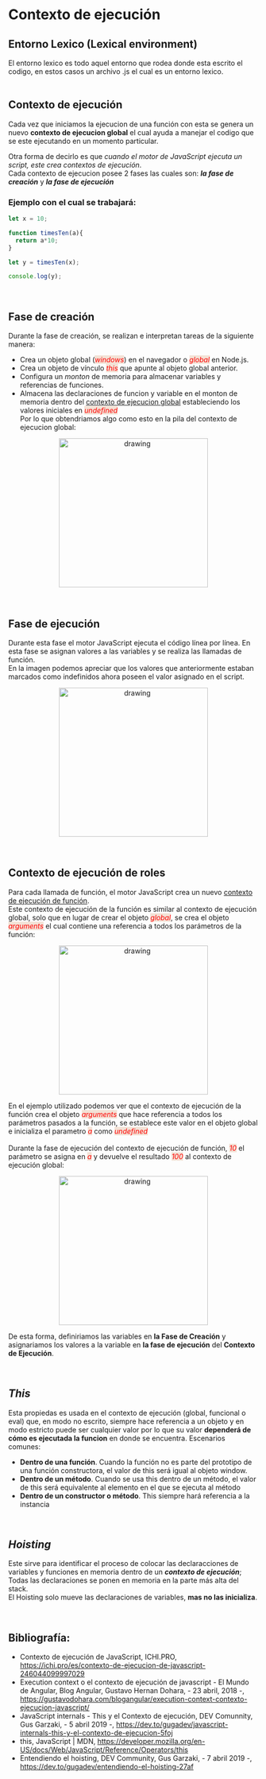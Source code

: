 <h1>Contexto de ejecución</h1>
<h2>Entorno Lexico (Lexical environment)</h2>
<p>El entorno lexico es todo aquel entorno que rodea donde esta escrito el codigo, en estos casos un archivo .js el cual es un entorno lexico.  
<br></br>  

<h2>Contexto de ejecución</h2>

<p>Cada vez que iniciamos la ejecucion de una función con esta se genera un nuevo <b>contexto de ejecucion global</b> el cual ayuda a manejar el codigo que se este ejecutando en un momento particular.
<p>Otra forma de decirlo es que <i>cuando el motor de JavaScript ejecuta un script, este crea contextos de ejecución</i>.
<br>Cada contexto de ejecucion posee 2 fases las cuales son: <b><i>la fase de creación</i></b> y <b><i>la fase de ejecución</i></b>


<h3> Ejemplo con el cual se trabajará: </h3>

~~~  Javascript
let x = 10;

function timesTen(a){
  return a*10;
}

let y = timesTen(x);

console.log(y);
~~~ 

<br><h2>Fase de creación</h2>
Durante la fase de creación, se realizan e interpretan tareas de la siguiente manera:
- Crea un objeto global (<span style="background-color: #f3e2d6; color:red">*windows*</span>) en el navegador o <span style="background-color: #f3e2d6; color:red">*global*</span> en Node.js.
- Crea un objeto de vínculo *<span style="background-color: #f3e2d6; color:red">*this*</span>* que apunte al objeto global anterior.
- Configura un *monton* de memoria para almacenar variables y referencias de funciones.
- Almacena las declaraciones de funcion y variable en el monton de memoria dentro del <u>contexto de ejecucion global</u> estableciendo los valores iniciales en <span style="background-color: #f3e2d6; color:red">*undefined*</span>  
Por lo que obtendriamos algo como esto en la pila del contexto de ejecucion global:

<p align="center"> <img src="Imagenes/Pila 1.png" alt="drawing" width="300"/>

<br><h2>Fase de ejecución</h2>
Durante esta fase el motor JavaScript ejecuta el código línea por línea. En esta fase se asignan valores a las variables y se realiza las llamadas de función.
<br> En la imagen podemos apreciar que los valores que anteriormente estaban marcados como indefinidos ahora poseen el valor asignado en el script.
<p align="center"> <img src="Imagenes/Pila 2.png" alt="drawing" width="300"/>

<br><b><h2>Contexto de ejecución de roles</h2></b>
Para cada llamada de función, el motor JavaScript crea un nuevo <u>contexto de ejecución de función</u>.
<br> Este contexto de ejecución de la función es similar al contexto de ejecución global, solo que en lugar de crear el objeto <span style="background-color: #f3e2d6; color:red">*global*</span>, se crea el objeto <span style="background-color: #f3e2d6; color:red">*arguments*</span> el cual contiene una referencia a todos los parámetros de la función:

<p align="center"> <img src="Imagenes/Pila 3.png" alt="drawing" width="300"/>

En el ejemplo utilizado podemos ver que el contexto de ejecución de la función crea el objeto <span style="background-color: #f3e2d6; color:red">*arguments*</span> que hace referencia a todos los parámetros pasados a la función, se establece este valor en el objeto global e inicializa el parametro *<span style="background-color: #f3e2d6; color:red">*a*</span>* como <span style="background-color: #f3e2d6; color:red">*undefined*</span>
<br>
<br> Durante la fase de ejecución del contexto de ejecución de función, <span style="background-color: #f3e2d6; color:red">*10*</span> el parámetro se asigna en <span style="background-color: #f3e2d6; color:red">*a*</span> y devuelve el resultado <span style="background-color: #f3e2d6; color:red">*100*</span> al contexto de ejecución global:

<p align="center"> <img src="Imagenes/Pila 4.png" alt="drawing" width="300"/>

De esta forma, definiriamos las variables en **la Fase de Creación** y asignariamos los valores a la variable en **la fase de ejecución** del **Contexto de Ejecución**.

<br><h2>***This***</h2>
Esta propiedas es usada en el contexto de ejecución (global, funcional o eval) que, en modo no escrito, siempre hace referencia a un objeto y en modo estricto puede ser cualquier valor por lo que su valor **dependerá de cómo es ejecutada la funcion** en donde se encuentra. Escenarios comunes:

-  **Dentro de una función**. Cuando la función no es parte del prototipo de una función constructora, el valor de this será igual al objeto window.
-  **Dentro de un método**. Cuando se usa this dentro de un   método, el valor de this será equivalente al elemento en el que se ejecuta al método
-  **Dentro de un constructor o método**. This siempre hará referencia a la instancia

<br><h2>***Hoisting***</h2>
Este sirve para identificar el proceso de colocar las declaracciones de variables y funciones en memoria dentro de un ***contexto de ejecución***; Todas las declaraciones se ponen en memoria en la parte más alta del stack.
<br> El Hoisting solo mueve las declaraciones de variables, **mas no las inicializa**.


<br><h2>Bibliografía:</h2>
-  Contexto de ejecución de JavaScript, ICHI.PRO, https://ichi.pro/es/contexto-de-ejecucion-de-javascript-246044099997029 
-  Execution context o el contexto de ejecución de javascript -  El Mundo de Angular, Blog Angular, Gustavo Hernan Dohara, -  23 abril, 2018 -, https://gustavodohara.com/blogangular/execution-context-contexto-ejecucion-javascript/
-  JavaScript internals - This y el Contexto de ejecución, DEV Comunnity, Gus Garzaki, - 5 abril 2019 -, https://dev.to/gugadev/javascript-internals-this-y-el-contexto-de-ejecucion-5foj
-  this, JavaScript | MDN, https://developer.mozilla.org/en-US/docs/Web/JavaScript/Reference/Operators/this
-  Entendiendo el hoisting, DEV Community, Gus Garzaki, - 7 abril 2019 -, https://dev.to/gugadev/entendiendo-el-hoisting-27af
